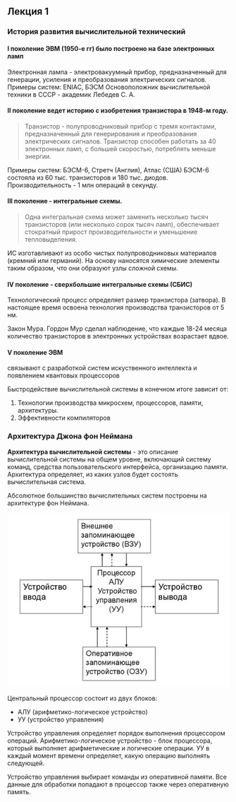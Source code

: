 ## Лекция 1

### История развития вычислительной технический

#### **I** поколение ЭВМ (1950-е гг) было построено на базе электронных ламп
Электронная лампа - электровакуумный прибор, предназначенный для генерации, усиления и преобразования электрических сигналов.
Примеры систем: ENIAC, БЭСМ
Основоположник вычислительной техники в СССР - академик Лебедев С. А.

#### **II** поколение ведет историю с изобретения транзистора в 1948-м году.

> Транзистор - полупроводниковый прибор с тремя контактами, предназначенный для генерирования и преобразования электрических сигналов. Транзистор способен работать за 40 электронных ламп, с большей скоростью, потреблять меньше энергии.

Примеры систем: БЭСМ-6, Стретч (Англия), Атлас (США)
БЭСМ-6 состояла из 60 тыс. транзисторов и 180 тыс. диодов. Производительность - 1 млн операций в секунду.

#### **III** поколение - интегральные схемы.

> Одна интегральная схема может заменить несколько тысяч транзисторов (или несколько сорок тысяч ламп), обеспечивает стократный прирост производительности и уменьшение тепловыделения.

ИС изготавливают из особо чистых полупроводниковых материалов (кремний или германий). На основу наносятся химические элементы таким образом, что они образуют узлы сложной схемы.

#### **IV** поколение - сверхбольшие интегральные схемы (СБИС)

Технологический процесс определяет размер транзистора (затвора). В настоящее время освоена технология производства транзисторов от 5 нм.

Закон Мура. Гордон Мур сделал наблюдение, что каждые 18-24 месяца количество транзисторов в электронных устройствах возрастает вдвое.

#### **V** поколение ЭВМ
связывают с разработкой систем искуственного интеллекта и появлением квантовых процессоров

Быстродействие вычислительной системы в конечном итоге зависит от:
1. Технологии производства микросхем, процессоров, памяти, архитектуры.
2. Эффективности компиляторов

### Архитектура Джона фон Неймана

**Архитектура вычислительной системы** - это описание вычислительной системы на общем уровне, включающий систему команд, средства пользовательского интерфейса, организацию памяти. Архитектура определяет, из каких узлов будет состоять вычислительная система.

Абсолютное большинство вычислительных систем построены на архитектуре фон Неймана.

![Архитектура фон Неймана](files/l1pic1.png)

Центральный процессор состоит из двух блоков:
-   АЛУ (арифметико-логическое устройство)
-   УУ  (устройство управления)

Устройство управления определяет порядок выполнения процессором операций.
Арифметико-логическое устройство - блок процессора, который выполняет арифметические и логические операции.
УУ в каждый момент времени определяет, какую операцию выполнять следующей.

Устройство управления выбирает команды из оперативной памяти. Все данные для обработки попадают в процессор также через оперативную память.
